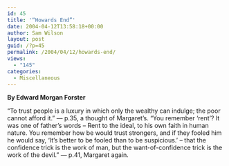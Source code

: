 ```yaml
---
id: 45
title: '“Howards End”'
date: 2004-04-12T13:58:18+00:00
author: Sam Wilson
layout: post
guid: /?p=45
permalink: /2004/04/12/howards-end/
views:
  - "145"
categories:
  - Miscellaneous
---
```

**By Edward Morgan Forster**

<quote>“To trust people is a luxury in which only the wealthy can indulge; the poor cannot afford it.”</quote> — p.35, a thought of Margaret’s. <quote>“You remember ‘rent’? It was one of father’s words – Rent to the ideal, to his own faith in human nature. You remember how be would trust strongers, and if they fooled him he would say, ‘It’s better to be fooled than to be suspicious.’ – that the confidence trick is the work of man, but the want-of-confidence trick is the work of the devil.”</quote> — p.41, Margaret again.